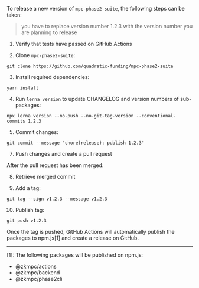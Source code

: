 To release a new version of `mpc-phase2-suite`, the following steps can be taken:

> you have to replace version number 1.2.3 with the version number you are planning to release

1. Verify that tests have passed on GitHub Actions

2. Clone `mpc-phase2-suite`:

```
git clone https://github.com/quadratic-funding/mpc-phase2-suite
```

3. Install required dependencies:

```
yarn install
```

4. Run `lerna version` to update CHANGELOG and version numbers of sub-packages:

```
npx lerna version --no-push --no-git-tag-version --conventional-commits 1.2.3
```

5. Commit changes:

```
git commit --message "chore(release): publish 1.2.3"
```

7. Push changes and create a pull request

After the pull request has been merged:

8. Retrieve merged commit

9. Add a tag:

```
git tag --sign v1.2.3 --message v1.2.3
```

10. Publish tag:

```
git push v1.2.3
```

Once the tag is pushed, GitHub Actions will automatically publish the packages to npm.js[1] and create a release on GitHub.

---

[1]: The following packages will be published on npm.js:

-   @zkmpc/actions
-   @zkmpc/backend
-   @zkmpc/phase2cli

